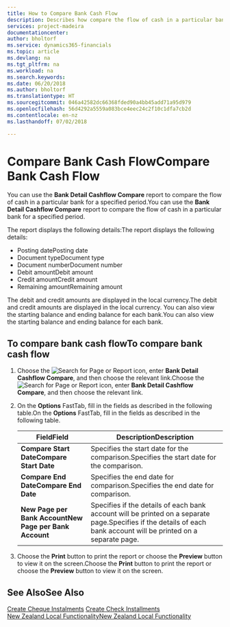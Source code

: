 ```yaml
---
title: How to Compare Bank Cash Flow
description: Describes how compare the flow of cash in a particular bank for a specified period.
services: project-madeira
documentationcenter: 
author: bholtorf
ms.service: dynamics365-financials
ms.topic: article
ms.devlang: na
ms.tgt_pltfrm: na
ms.workload: na
ms.search.keywords: 
ms.date: 06/20/2018
ms.author: bholtorf
ms.translationtype: HT
ms.sourcegitcommit: 046a42582dc66368fded90a4bb45add71a95d979
ms.openlocfilehash: 56d4292a5559a083bce4eec24c2f10c1dfa7cb2d
ms.contentlocale: en-nz
ms.lasthandoff: 07/02/2018

---
```

# <a name="compare-bank-cash-flow"></a><span data-ttu-id="e6094-103">Compare Bank Cash Flow</span><span class="sxs-lookup"><span data-stu-id="e6094-103">Compare Bank Cash Flow</span></span>
<span data-ttu-id="e6094-104">You can use the **Bank Detail Cashflow Compare** report to compare the flow of cash in a particular bank for a specified period.</span><span class="sxs-lookup"><span data-stu-id="e6094-104">You can use the **Bank Detail Cashflow Compare** report to compare the flow of cash in a particular bank for a specified period.</span></span>  

 <span data-ttu-id="e6094-105">The report displays the following details:</span><span class="sxs-lookup"><span data-stu-id="e6094-105">The report displays the following details:</span></span>  

-   <span data-ttu-id="e6094-106">Posting date</span><span class="sxs-lookup"><span data-stu-id="e6094-106">Posting date</span></span>  
-   <span data-ttu-id="e6094-107">Document type</span><span class="sxs-lookup"><span data-stu-id="e6094-107">Document type</span></span>  
-   <span data-ttu-id="e6094-108">Document number</span><span class="sxs-lookup"><span data-stu-id="e6094-108">Document number</span></span>  
-   <span data-ttu-id="e6094-109">Debit amount</span><span class="sxs-lookup"><span data-stu-id="e6094-109">Debit amount</span></span>  
-   <span data-ttu-id="e6094-110">Credit amount</span><span class="sxs-lookup"><span data-stu-id="e6094-110">Credit amount</span></span>  
-   <span data-ttu-id="e6094-111">Remaining amount</span><span class="sxs-lookup"><span data-stu-id="e6094-111">Remaining amount</span></span>  

<span data-ttu-id="e6094-112">The debit and credit amounts are displayed in the local currency.</span><span class="sxs-lookup"><span data-stu-id="e6094-112">The debit and credit amounts are displayed in the local currency.</span></span> <span data-ttu-id="e6094-113">You can also view the starting balance and ending balance for each bank.</span><span class="sxs-lookup"><span data-stu-id="e6094-113">You can also view the starting balance and ending balance for each bank.</span></span>  

## <a name="to-compare-bank-cash-flow"></a><span data-ttu-id="e6094-114">To compare bank cash flow</span><span class="sxs-lookup"><span data-stu-id="e6094-114">To compare bank cash flow</span></span>  

1.  <span data-ttu-id="e6094-115">Choose the ![Search for Page or Report](../../media/ui-search/search_small.png "Search for Page or Report icon") icon, enter **Bank Detail Cashflow Compare**, and then choose the relevant link.</span><span class="sxs-lookup"><span data-stu-id="e6094-115">Choose the ![Search for Page or Report](../../media/ui-search/search_small.png "Search for Page or Report icon") icon, enter **Bank Detail Cashflow Compare**, and then choose the relevant link.</span></span>  
2.  <span data-ttu-id="e6094-116">On the **Options** FastTab, fill in the fields as described in the following table.</span><span class="sxs-lookup"><span data-stu-id="e6094-116">On the **Options** FastTab, fill in the fields as described in the following table.</span></span>  

    |<span data-ttu-id="e6094-117">Field</span><span class="sxs-lookup"><span data-stu-id="e6094-117">Field</span></span>|<span data-ttu-id="e6094-118">Description</span><span class="sxs-lookup"><span data-stu-id="e6094-118">Description</span></span>|  
    |---------------------------------|---------------------------------------|  
    |<span data-ttu-id="e6094-119">**Compare Start Date**</span><span class="sxs-lookup"><span data-stu-id="e6094-119">**Compare Start Date**</span></span>|<span data-ttu-id="e6094-120">Specifies the start date for the comparison.</span><span class="sxs-lookup"><span data-stu-id="e6094-120">Specifies the start date for the comparison.</span></span>|  
    |<span data-ttu-id="e6094-121">**Compare End Date**</span><span class="sxs-lookup"><span data-stu-id="e6094-121">**Compare End Date**</span></span>|<span data-ttu-id="e6094-122">Specifies the end date for comparison.</span><span class="sxs-lookup"><span data-stu-id="e6094-122">Specifies the end date for comparison.</span></span>|  
    |<span data-ttu-id="e6094-123">**New Page per Bank Account**</span><span class="sxs-lookup"><span data-stu-id="e6094-123">**New Page per Bank Account**</span></span>|<span data-ttu-id="e6094-124">Specifies if the details of each bank account will be printed on a separate page.</span><span class="sxs-lookup"><span data-stu-id="e6094-124">Specifies if the details of each bank account will be printed on a separate page.</span></span>|  

3.  <span data-ttu-id="e6094-125">Choose the **Print** button to print the report or choose the **Preview** button to view it on the screen.</span><span class="sxs-lookup"><span data-stu-id="e6094-125">Choose the **Print** button to print the report or choose the **Preview** button to view it on the screen.</span></span>  

## <a name="see-also"></a><span data-ttu-id="e6094-126">See Also</span><span class="sxs-lookup"><span data-stu-id="e6094-126">See Also</span></span>  
 <span data-ttu-id="e6094-127">[Create Cheque Instalments](how-to-create-check-installments.md) </span><span class="sxs-lookup"><span data-stu-id="e6094-127">[Create Check Installments](how-to-create-check-installments.md) </span></span>  
 [<span data-ttu-id="e6094-128">New Zealand Local Functionality</span><span class="sxs-lookup"><span data-stu-id="e6094-128">New Zealand Local Functionality</span></span>](new-zealand-local-functionality.md)

